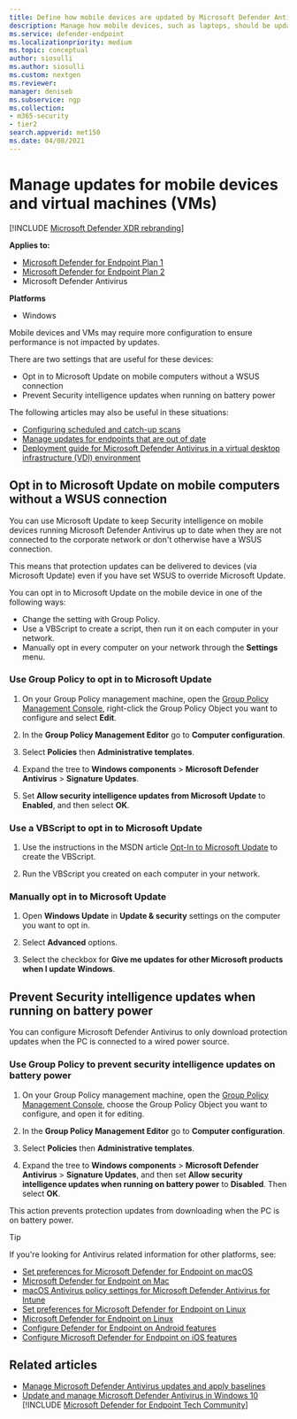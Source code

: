 ```yaml
---
title: Define how mobile devices are updated by Microsoft Defender Antivirus
description: Manage how mobile devices, such as laptops, should be updated with Microsoft Defender Antivirus protection updates.
ms.service: defender-endpoint
ms.localizationpriority: medium
ms.topic: conceptual
author: siosulli
ms.author: siosulli
ms.custom: nextgen
ms.reviewer:
manager: deniseb
ms.subservice: ngp
ms.collection: 
- m365-security
- tier2
search.appverid: met150
ms.date: 04/08/2021
---
```


# Manage updates for mobile devices and virtual machines (VMs)

[!INCLUDE [Microsoft Defender XDR rebranding](../includes/microsoft-defender.md)]


**Applies to:**

- [Microsoft Defender for Endpoint Plan 1](https://go.microsoft.com/fwlink/p/?linkid=2154037)
- [Microsoft Defender for Endpoint Plan 2](https://go.microsoft.com/fwlink/p/?linkid=2154037)
- Microsoft Defender Antivirus

**Platforms**
- Windows

Mobile devices and VMs may require more configuration to ensure performance is not impacted by updates.

There are two settings that are useful for these devices:

- Opt in to Microsoft Update on mobile computers without a WSUS connection
- Prevent Security intelligence updates when running on battery power

The following articles may also be useful in these situations:
- [Configuring scheduled and catch-up scans](scheduled-catch-up-scans-microsoft-defender-antivirus.md)
- [Manage updates for endpoints that are out of date](manage-outdated-endpoints-microsoft-defender-antivirus.md)
- [Deployment guide for Microsoft Defender Antivirus in a virtual desktop infrastructure (VDI) environment](deployment-vdi-microsoft-defender-antivirus.md)

## Opt in to Microsoft Update on mobile computers without a WSUS connection

You can use Microsoft Update to keep Security intelligence on mobile devices running Microsoft Defender Antivirus up to date when they are not connected to the corporate network or don't otherwise have a WSUS connection.

This means that protection updates can be delivered to devices (via Microsoft Update) even if you have set WSUS to override Microsoft Update.

You can opt in to Microsoft Update on the mobile device in one of the following ways:

- Change the setting with Group Policy.
- Use a VBScript to create a script, then run it on each computer in your network.
- Manually opt in every computer on your network through the **Settings** menu.

### Use Group Policy to opt in to Microsoft Update

1. On your Group Policy management machine, open the [Group Policy Management Console](/previous-versions/windows/it-pro/windows-server-2008-R2-and-2008/cc731212(v=ws.11)), right-click the Group Policy Object you want to configure and select **Edit**.

2. In the **Group Policy Management Editor** go to **Computer configuration**.

3. Select **Policies** then **Administrative templates**.

4. Expand the tree to **Windows components** \> **Microsoft Defender Antivirus** \> **Signature Updates**.

5. Set **Allow security intelligence updates from Microsoft Update** to **Enabled**, and then select  **OK**.

### Use a VBScript to opt in to Microsoft Update

1. Use the instructions in the MSDN article [Opt-In to Microsoft Update](/windows/win32/wua_sdk/opt-in-to-microsoft-update) to create the VBScript.

2. Run the VBScript you created on each computer in your network.

### Manually opt in to Microsoft Update

1. Open **Windows Update** in **Update & security** settings on the computer you want to opt in.

2. Select **Advanced** options.

3. Select the checkbox for **Give me updates for other Microsoft products when I update Windows**.

## Prevent Security intelligence updates when running on battery power

You can configure Microsoft Defender Antivirus to only download protection updates when the PC is connected to a wired power source.

### Use Group Policy to prevent security intelligence updates on battery power

1. On your Group Policy management machine, open the [Group Policy Management Console](/previous-versions/windows/it-pro/windows-server-2008-R2-and-2008/cc731212(v=ws.11)), choose the Group Policy Object you want to configure, and open it for editing.

2. In the **Group Policy Management Editor** go to **Computer configuration**.

3. Select **Policies** then **Administrative templates**.

4. Expand the tree to **Windows components** \> **Microsoft Defender Antivirus** \> **Signature Updates**, and then set **Allow security intelligence updates when running on battery power** to **Disabled**. Then select **OK**.

This action prevents protection updates from downloading when the PC is on battery power.

> [!TIP]
> If you're looking for Antivirus related information for other platforms, see:
> - [Set preferences for Microsoft Defender for Endpoint on macOS](mac-preferences.md)
> - [Microsoft Defender for Endpoint on Mac](microsoft-defender-endpoint-mac.md)
> - [macOS Antivirus policy settings for Microsoft Defender Antivirus for Intune](/mem/intune/protect/antivirus-microsoft-defender-settings-macos)
> - [Set preferences for Microsoft Defender for Endpoint on Linux](linux-preferences.md)
> - [Microsoft Defender for Endpoint on Linux](microsoft-defender-endpoint-linux.md)
> - [Configure Defender for Endpoint on Android features](android-configure.md)
> - [Configure Microsoft Defender for Endpoint on iOS features](ios-configure-features.md)

## Related articles

- [Manage Microsoft Defender Antivirus updates and apply baselines](microsoft-defender-antivirus-updates.md)
- [Update and manage Microsoft Defender Antivirus in Windows 10](deploy-manage-report-microsoft-defender-antivirus.md)
[!INCLUDE [Microsoft Defender for Endpoint Tech Community](../includes/defender-mde-techcommunity.md)]
